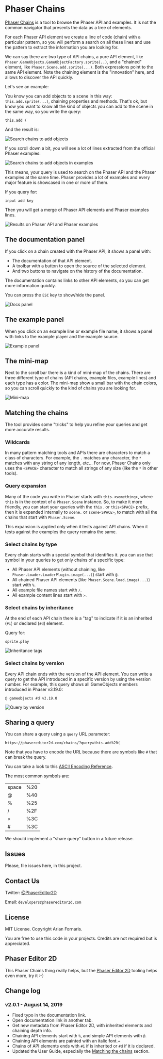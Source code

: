 # Phaser Chains

[Phaser Chains](https://phasereditor2d.com/chains) is a tool to browse the Phaser API and examples. It is not the common navigator that presents the data as a tree of elements.

For each Phaser API element we create a line of code (chain) with a particular pattern, so you will perform a search on all these lines and use the pattern to extract the information you are looking for.

We can say there are two type of API chains, a pure API element, like `Phaser.GameObjects.GameObjectFactory.sprite(..)`, and a "chained" element, like `Phaser.Scene.add.sprite(...)`. Both expressions point to the same API element. Note the chaining element is the "innovation" here, and allows to discover the API quickly.

Let's see an example:

You know you can add objects to a scene in this way: `this.add.sprite(...)`, chaining properties and methods. That's ok, but know you want to know all the kind of objects you can add to the scene in the same way, so you write the query:

```
this.add (
```

And the result is:


![Search chains to add objects](guide-images/search-1.png)


If you scroll down a bit, you will see a lot of lines extracted from the official Phaser examples:

![Search chains to add objects in examples](guide-images/search-2.png)

This means, your query is used to search on the Phaser API and the Phaser examples at the same time. Phaser provides a lot of examples and every major feature is showcased in one or more of them.

If you query for:

```
input add key
```

Then you will get a merge of Phaser API elements and Phaser examples lines.

![Results on Phaser API and Phaser examples](guide-images/search-3.png)


## The documentation panel

If you click on a chain created with the Phaser API, it shows a panel with: 

* The documentation of that API element.
* A toolbar with a button to open the source of the selected element.
* And two buttons to navigate on the history of the documentation.

The documentation contains links to other API elements, so you can get more information quickly.

You can press the `ESC` key to show/hide the panel.

![Docs panel](guide-images/docs-panel.png)


## The example panel

When you click on an example line or example file name, it shows a panel with links to the example player and the example source.

![Example panel](guide-images/example-panel.png)

## The mini-map

Next to the scroll bar there is a kind of mini-map of the chains. There are three different type of chains (API chains, example files, example lines) and each type has a color. The mini-map show a small bar with the chain colors, so you can scroll quickly to the kind of chains you are looking for.

![Mini-map](guide-images/minimap.png)


## Matching the chains

The tool provides some "tricks" to help you refine your queries and get more accurate results.

### Wildcards

In many pattern matching tools and APIs there are characters to match a class of characters. For example, the `.` matches any character, the `*` matches with any string of any length, etc... For now, Phaser Chains only uses the `<SPACE>` character to match all strings of any size (like the `*` in other tools).

### Query expansion

Many of the code you write in Phaser starts with `this.<something>`, where `this` is in the context of a `Phaser.Scene` instance. So, to make it more friendly, you can start your queries with the `this.` or `this<SPACE>` prefix, then it is expanded internally to `scene.` or `scene<SPACE>`, to match with all the chains that start with `Phaser.Scene`.

This expansion is applied only when it tests against API chains. When it tests against  the examples the query remains the same.

### Select chains by type

Every chain starts with a special symbol that identifies it. you can use that symbol in your queries to get only chains of a specific type:

* All Phaser API elements (without chaining, like `Phaser.Loader.LoaderPlugin.image(...)`) start with `@`.
* All chained Phaser API elements (like `Phaser.Scene.load.image(...)`) start with `%`.
* All example file names start with `/`.
* All example content lines start with `>`.

### Select chains by inheritance

At the end of each API chain there is a "tag" to indicate if it is an inherited (`#i`) or declared (`#d`) element.

Query for:

```
sprite.play
```

![Inheritance tags](guide-images/inherited-elements.png)


### Select chains by version

Every API chain ends with the version of the API element. You can write a query to get the API introduced in a specific version by using the version number. For example, this query shows all GameObjects members introduced in Phaser v3.19.0:

```
@ gameobjects #d v3.19.0
```

![Query by version](guide-images/query-by-version.png)

## Sharing a query

You can share a query using a `query` URL parameter:

```
https://phasereditor2d.com/chains/?query=this.add%20(
```

Note that you have to encode the URL because there are symbols like `#` that can break the query.

You can take a look to this [ASCII Encoding Reference](https://www.w3schools.com/tags/ref_urlencode.asp).

The most common symbols are:

<table>
    <tr>
        <td>space</td><td>%20</td>
    </tr>
    <tr>
        <td>@</td><td>%40</td>
    </tr>
    <tr>
        <td>%</td><td>%25</td>
    </tr>
    <tr>
        <td>/</td><td>%2F</td>
    </tr>
    <tr>
        <td>&gt;</td><td>%3C</td>
    </tr>
    <tr>
        <td>#</td><td>%3C</td>
    </tr>
</table>

We should implement a "share query" button in a future release.

## Issues

Please, file issues here, in this project.

## Contact Us

Twitter: [@PhaserEditor2D](https://twitter.com/PhaserEditor2D)

Email: `developers@phasereditor2d.com`

## License

MIT License. Copyright Arian Fornaris.

You are free to use this code in your projects. Credits are not required but is appreciated.

## Phaser Editor 2D

This Phaser Chains thing really helps, but the [Phaser Editor 2D](https://phasereditor2d.com) tooling helps even more, try it :-)


## Change log

### v2.0.1 - August 14, 2019

* Fixed typo in the documentation link.
* Open documentation link in another tab.
* Get new metadata from Phaser Editor 2D, with inherited elements and chaining depth info.
* Chaining API elements start with `%`, and simple API elements with `@`.
* Chaining API elements are painted with an italic font.+
* Chains of API elements ends with `#i` if is inherited or `#d` if it is declared.
* Updated the User Guide, especially the [Matching the chains](#matching-the-chains) section.
